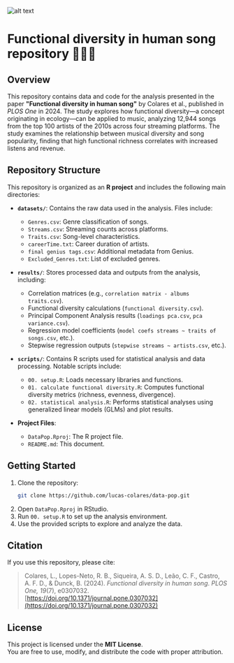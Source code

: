 ![alt text](https://i.imgur.com/dFbt0Qr.png)
# Functional diversity in human song repository 🎷🎸🎶

## Overview
This repository contains data and code for the analysis presented in the paper **"Functional diversity in human song"** by Colares et al., published in *PLOS One* in 2024. The study explores how functional diversity—a concept originating in ecology—can be applied to music, analyzing 12,944 songs from the top 100 artists of the 2010s across four streaming platforms. The study examines the relationship between musical diversity and song popularity, finding that high functional richness correlates with increased listens and revenue.

## Repository Structure
This repository is organized as an **R project** and includes the following main directories:

- **`datasets/`**: Contains the raw data used in the analysis. Files include:
  - `Genres.csv`: Genre classification of songs.
  - `Streams.csv`: Streaming counts across platforms.
  - `Traits.csv`: Song-level characteristics.
  - `careerTime.txt`: Career duration of artists.
  - `final genius tags.csv`: Additional metadata from Genius.
  - `Excluded_Genres.txt`: List of excluded genres.

- **`results/`**: Stores processed data and outputs from the analysis, including:
  - Correlation matrices (e.g., `correlation matrix - albums traits.csv`).
  - Functional diversity calculations (`functional diversity.csv`).
  - Principal Component Analysis results (`loadings pca.csv`, `pca variance.csv`).
  - Regression model coefficients (`model coefs streams ~ traits of songs.csv`, etc.).
  - Stepwise regression outputs (`stepwise streams ~ artists.csv`, etc.).

- **`scripts/`**: Contains R scripts used for statistical analysis and data processing. Notable scripts include:
  - `00. setup.R`: Loads necessary libraries and functions.
  - `01. calculate functional diversity.R`: Computes functional diversity metrics (richness, evenness, divergence).
  - `02. statistical analysis.R`: Performs statistical analyses using generalized linear models (GLMs) and plot results.
  
- **Project Files**:
  - `DataPop.Rproj`: The R project file.
  - `README.md`: This document.

## Getting Started  

1. Clone the repository:  
   ```bash  
   git clone https://github.com/lucas-colares/data-pop.git  
   ```  
2. Open `DataPop.Rproj` in RStudio.  
3. Run `00. setup.R` to set up the analysis environment.  
4. Use the provided scripts to explore and analyze the data.  

## Citation
If you use this repository, please cite:

> Colares, L., Lopes-Neto, R. B., Siqueira, A. S. D., Leão, C. F., Castro, A. F. D., & Dunck, B. (2024). *Functional diversity in human song*. *PLOS One, 19*(7), e0307032.  
[https://doi.org/10.1371/journal.pone.0307032](https://doi.org/10.1371/journal.pone.0307032)

## License
This project is licensed under the **MIT License**.  
You are free to use, modify, and distribute the code with proper attribution.

